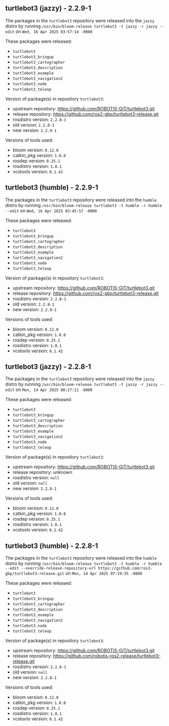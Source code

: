 ## turtlebot3 (jazzy) - 2.2.9-1

The packages in the `turtlebot3` repository were released into the `jazzy` distro by running `/usr/bin/bloom-release turtlebot3 -t jazzy -r jazzy --edit` on `Wed, 16 Apr 2025 03:57:14 -0000`

These packages were released:
- `turtlebot3`
- `turtlebot3_bringup`
- `turtlebot3_cartographer`
- `turtlebot3_description`
- `turtlebot3_example`
- `turtlebot3_navigation2`
- `turtlebot3_node`
- `turtlebot3_teleop`

Version of package(s) in repository `turtlebot3`:

- upstream repository: https://github.com/ROBOTIS-GIT/turtlebot3.git
- release repository: https://github.com/ros2-gbp/turtlebot3-release.git
- rosdistro version: `2.2.8-1`
- old version: `2.2.8-1`
- new version: `2.2.9-1`

Versions of tools used:

- bloom version: `0.12.0`
- catkin_pkg version: `1.0.0`
- rosdep version: `0.25.1`
- rosdistro version: `1.0.1`
- vcstools version: `0.1.42`


## turtlebot3 (humble) - 2.2.9-1

The packages in the `turtlebot3` repository were released into the `humble` distro by running `/usr/bin/bloom-release turtlebot3 -t humble -r humble --edit` on `Wed, 16 Apr 2025 03:45:57 -0000`

These packages were released:
- `turtlebot3`
- `turtlebot3_bringup`
- `turtlebot3_cartographer`
- `turtlebot3_description`
- `turtlebot3_example`
- `turtlebot3_navigation2`
- `turtlebot3_node`
- `turtlebot3_teleop`

Version of package(s) in repository `turtlebot3`:

- upstream repository: https://github.com/ROBOTIS-GIT/turtlebot3.git
- release repository: https://github.com/ros2-gbp/turtlebot3-release.git
- rosdistro version: `2.2.8-1`
- old version: `2.2.8-1`
- new version: `2.2.9-1`

Versions of tools used:

- bloom version: `0.12.0`
- catkin_pkg version: `1.0.0`
- rosdep version: `0.25.1`
- rosdistro version: `1.0.1`
- vcstools version: `0.1.42`


## turtlebot3 (jazzy) - 2.2.8-1

The packages in the `turtlebot3` repository were released into the `jazzy` distro by running `/usr/bin/bloom-release turtlebot3 -t jazzy -r jazzy --edit` on `Mon, 14 Apr 2025 08:27:11 -0000`

These packages were released:
- `turtlebot3`
- `turtlebot3_bringup`
- `turtlebot3_cartographer`
- `turtlebot3_description`
- `turtlebot3_example`
- `turtlebot3_navigation2`
- `turtlebot3_node`
- `turtlebot3_teleop`

Version of package(s) in repository `turtlebot3`:

- upstream repository: https://github.com/ROBOTIS-GIT/turtlebot3.git
- release repository: unknown
- rosdistro version: `null`
- old version: `null`
- new version: `2.2.8-1`

Versions of tools used:

- bloom version: `0.12.0`
- catkin_pkg version: `1.0.0`
- rosdep version: `0.25.1`
- rosdistro version: `1.0.1`
- vcstools version: `0.1.42`


## turtlebot3 (humble) - 2.2.8-1

The packages in the `turtlebot3` repository were released into the `humble` distro by running `/usr/bin/bloom-release turtlebot3 -t humble -r humble --edit --override-release-repository-url https://github.com/ros2-gbp/turtlebot3-release.git` on `Mon, 14 Apr 2025 07:19:35 -0000`

These packages were released:
- `turtlebot3`
- `turtlebot3_bringup`
- `turtlebot3_cartographer`
- `turtlebot3_description`
- `turtlebot3_example`
- `turtlebot3_navigation2`
- `turtlebot3_node`
- `turtlebot3_teleop`

Version of package(s) in repository `turtlebot3`:

- upstream repository: https://github.com/ROBOTIS-GIT/turtlebot3.git
- release repository: https://github.com/robotis-ros2-release/turtlebot3-release.git
- rosdistro version: `2.2.6-1`
- old version: `null`
- new version: `2.2.8-1`

Versions of tools used:

- bloom version: `0.12.0`
- catkin_pkg version: `1.0.0`
- rosdep version: `0.25.1`
- rosdistro version: `1.0.1`
- vcstools version: `0.1.42`


